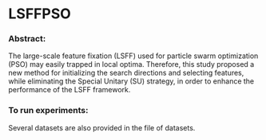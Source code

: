 # LSFFPSO
### Abstract:
The large-scale feature fixation (LSFF) used for particle swarm optimization (PSO) may easily trapped in local optima. Therefore, this study proposed a new method for initializing the search directions and selecting features, while eliminating the Special Unitary (SU) strategy, in order to enhance the performance of the LSFF framework.

### To run experiments:
Several datasets are also provided in the file of datasets.
